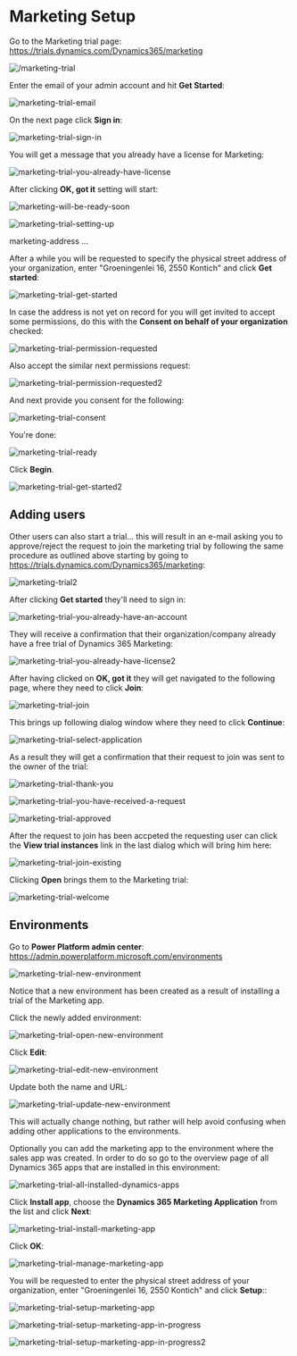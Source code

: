 # Marketing Setup

Go to the Marketing trial page:
https://trials.dynamics.com/Dynamics365/marketing

![/marketing-trial](images/marketing-trial.png)

Enter the email of your admin account and hit **Get Started**:

![marketing-trial-email](images/marketing-trial-email.png)

On the next page click **Sign in**:

![marketing-trial-sign-in](images/marketing-trial-sign-in.png)

You will get a message that you already have a license for Marketing:

![marketing-trial-you-already-have-license](images/marketing-trial-you-already-have-license.png)

After clicking **OK, got it** setting will start:

![marketing-will-be-ready-soon](images/marketing-will-be-ready-soon.png)

![marketing-trial-setting-up](images/marketing-trial-setting-up.png)

marketing-address
...


After a while you will be requested to specify the physical street address of your organization, enter "Groeningenlei 16, 2550 Kontich" and click **Get started**:

![marketing-trial-get-started](images/marketing-trial-get-started.png)

In case the address is not yet on record for you will get invited to accept some permissions, do this with the **Consent on behalf of your organization** checked:

![marketing-trial-permission-requested](images/marketing-trial-permission-requested.png)

Also accept the similar next permissions request:

![marketing-trial-permission-requested2](images/marketing-trial-permission-requested2.png)

And next provide you consent for the following:

![marketing-trial-consent](images/marketing-trial-consent.png)

You're done:

![marketing-trial-ready](images/marketing-trial-ready.png)

Click **Begin**.

![marketing-trial-get-started2](images/marketing-trial-get-started2.png)

## Adding users

Other users can also start a trial... this will result in an e-mail asking you to approve/reject the request to join the marketing trial by following the same procedure as outlined above starting by going to https://trials.dynamics.com/Dynamics365/marketing:

![marketing-trial2](images/marketing-trial2.png)

After clicking **Get started** they'll need to sign in:

![marketing-trial-you-already-have-an-account](images/marketing-trial-you-already-have-an-account.png)

They will receive a confirmation that their organization/company already have a free trial of Dynamics 365 Marketing:

![marketing-trial-you-already-have-license2](images/marketing-trial-you-already-have-license2.png)

After having clicked on **OK, got it** they will get navigated to the following page, where they need to click **Join**:

![marketing-trial-join](images/marketing-trial-join.png)

This brings up following dialog window where they need to click **Continue**:

![marketing-trial-select-application](images/marketing-trial-select-application.png)

As a result they will get a confirmation that their request to join was sent to the owner of the trial:

![marketing-trial-thank-you](images/marketing-trial-thank-you.png)

![marketing-trial-you-have-received-a-request](images/marketing-trial-you-have-received-a-request.png)

![marketing-trial-approved](images/marketing-trial-approved.png)

After the request to join has been accpeted the requesting user can click the **View trial instances** link in the last dialog which will bring him here:

![marketing-trial-join-existing](images/marketing-trial-join-existing.png)

Clicking **Open** brings them to the Marketing trial:

![marketing-trial-welcome](images/marketing-trial-welcome.png)

## Environments

Go to **Power Platform admin center**:
https://admin.powerplatform.microsoft.com/environments

![marketing-trial-new-environment](images/marketing-trial-new-environment.png)

Notice that a new environment has been created as a result of installing a trial of the Marketing app.

Click the newly added environment:

![marketing-trial-open-new-environment](images/marketing-trial-open-new-environment.png)

Click **Edit**:

![marketing-trial-edit-new-environment](images/marketing-trial-edit-new-environment.png)

Update both the name and URL:

![marketing-trial-update-new-environment](images/marketing-trial-update-new-environment.png)

This will actually change nothing, but rather will help avoid confusing when adding other applications to the environments.

Optionally you can add the marketing app to the environment where the sales app was created. In order to do so go to the overview page of all Dynamics 365 apps that are installed in this environment:

![marketing-trial-all-installed-dynamics-apps](images/marketing-trial-all-installed-dynamics-apps.png)  

Click **Install app**, choose the **Dynamics 365 Marketing Application** from the list and click **Next**:

![marketing-trial-install-marketing-app](images/marketing-trial-install-marketing-app.png)

Click **OK**:

![marketing-trial-manage-marketing-app](images/marketing-trial-manage-marketing-app.png)

You will be requested to enter the physical street address of your organization, enter "Groeningenlei 16, 2550 Kontich" and click **Setup**::

![marketing-trial-setup-marketing-app](images/marketing-trial-setup-marketing-app.png)

![marketing-trial-setup-marketing-app-in-progress](images/marketing-trial-setup-marketing-app-in-progress.png)

![marketing-trial-setup-marketing-app-in-progress2](images/marketing-trial-setup-marketing-app-in-progress2.png)